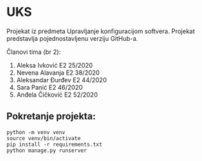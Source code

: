 # UKS

Projekat iz predmeta Upravljanje konfiguracijom softvera. Projekat predstavlja pojednostavljenu verziju GitHub-a. 

Članovi tima (br 2):
1. Aleksa Ivković E2 25/2020
2. Nevena Alavanja E2 38/2020
3. Aleksandar Đurđev E2 44/2020
4. Sara Panić E2 46/2020
5. Anđela Čičković E2 52/2020

## Pokretanje projekta:
```
python -m venv venv
source venv/bin/activate
pip install -r requirements.txt
python manage.py runserver
```
